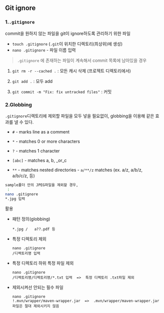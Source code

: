 ## Git ignore



### 1.`.gitignore`

commit을 원하지 않는 파일을 git이 ignore하도록 관리하기 위한 파일

* `touch .gitignore` (`.git`이 위치한 디렉토리(최상위)에 생성)
* `nano .gitignore` - 파일 이름 입력



>  `.gitignore` 에 존재하는 파일이 계속해서 commit 목록에 남아있을 경우

1. `git rm -r --cached .` : 모든 캐시 삭제 (프로젝트 디렉토리에서)

2. `git add .` : 모두 add

3.  `git commit -m "Fix: fix untracked files"` : 커밋





### 2.Globbing

`.gitignore`디렉토리에 제외할 파일을 모두 넣을 필요없이, globbing을 이용해 같은 효과를 낼 수 있다.

* `#` - marks line as a comment

* `*` - matches 0 or more characters
* `?` - matches 1 character
* `[abc]` - matches a, b, _or_c
* `**` - matches nested directories - `a/**/z` matches (ex. a/z, a/b/z, a/b/c/z, 등)

```bash
sample폴더 안의 JPEG파일을 제외할 경우,
 :
nano .gitignore
*.jpg 입력
```



활용

* 패턴 정의(globbing)

  ```
  *.jpg	/	a??.pdf 등
  ```

* 특정 디렉토리 제외 

  ```
  nano .gitignore
  /디렉토리명 입력
  ```

* 특정 디렉토리 하위 특정 파일 제외 

  ```
  nano .gitignore
  /디렉토리명/디렉토리명/*.txt 입력  =>  특정 디렉토리 .txt파일 제외
  ```

* 제외시켜선 안되는 필수 파일 

  ```
  nano .gitignore
  !.mvn/wrapper/maven-wrapper.jar  =>  .mvn/wrapper/maven-wrapper.jar 파일은 절대 제외시키지 않음
  ```

  

